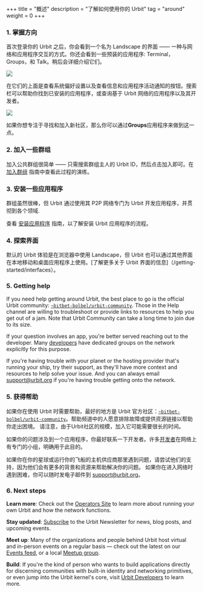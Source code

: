 <!-- +++ 
title = "Overview"
description = "Getting around your urbit"
tag = "around"
weight = 0
+++ -->

+++
title = "概述"
description = "了解如何使用你的 Urbit"
tag = "around"
weight = 0
+++

<!-- ### 1. Get oriented 

After you've logged into your Urbit for the first time, you'll an interface called Landscape – a way interact with the network and applications.  You'll also see a few pre-installed applications: Terminal, Groups, and Talk. More on them in a moment. -->

### 1. 掌握方向

首次登录你的 Urbit 之后，你会看到一个名为 Landscape 的界面 —— 一种与网络和应用程序交互的方式。你还会看到一些预装的应用程序: Terminal，Groups，和 Talk。稍后会详细介绍它们。

![](https://storage.googleapis.com/media.urbit.org/site/getting-started/get-oriented.png)

<!-- Above those are buttons to view System Preferences and check out notifications for messages and application activity. The search bar helps you surface applications you already have installed, or discover developers and applications across the Urbit network. -->

在它们的上面是查看系统偏好设置以及查看信息和应用程序活动通知的按钮。搜索栏可以帮助你找到已安装的应用程序，或查询基于 Urbit 网络的应用程序以及其开发者。

![](https://storage.googleapis.com/media.urbit.org/site/getting-started/about-system.png)

<!-- You'll likely want to focus on finding and joining new communities, which you can do with the **Groups** app. -->

如果你想专注于寻找和加入新社区，那么你可以通过**Groups**应用程序来做到这一点。

<!-- ### 2. Join a few groups 

Joining public groups is simple – just search for the group host's Urbit ID, and click join. Check out a walk-through of this process in the [Joining groups](/getting-around/joining-groups) guide. -->

### 2. 加入一些群组

加入公共群组很简单 —— 只需搜索群组主人的 Urbit ID，然后点击加入即可。在 [加入群组](/getting-around/joining-groups) 指南中查看此过程的演练。

<!-- ### 3. Install some applications 

Groups are great, but Urbit goes way deeper with apps that are developed specifically for Urbit and use P2P networking for everything.

Check out the [Installing apps](/getting-around/installing-applications) guide for a walk-through on the process of installing Urbit applications. -->

### 3. 安装一些应用程序

群组虽然很棒，但 Urbit 通过使用其 P2P 网络专门为 Urbit 开发应用程序，并贯彻到各个领域.

查看 [安装应用程序](/getting-around/installing-applications) 指南，以了解安装 Urbit 应用程序的流程。

<!-- ### 4.  Explore interfaces 

The default Urbit experience is using Landscape in the browser, but Urbit is also available on native mobile and desktop applications through alternative interfaces.  [Learn more about Urbit interfaces](/getting-started/interfaces). -->

### 4.  探索界面

默认的 Urbit 体验是在浏览器中使用 Landscape，但 Urbit 也可以通过其他界面在本地移动和桌面应用程序上使用。[了解更多关于 Urbit 界面的信息]（/getting-started/interfaces）。

### 5. Getting help

If you need help getting around Urbit, the best place to go is the official Urbit community: [`~bitbet-bolbel/urbit-community`](/groups/~bitbet-bolbel/urbit-community). Those in the Help channel are willing to troubleshoot or provide links to resources to help you get out of a jam.  Note that Urbit Community can take a long time to join due to its size.

If your question involves an app, you're better served reaching out to the developer. Many [developers](/ecosystem?type=organizations) have dedicated groups on the network explicitly for this purpose.

If you're having trouble with your planet or the hosting provider that's running your ship, try their support, as they'll have more context and resources to help solve your issue.  And you can always email support@urbit.org if you're having trouble getting onto the network.

### 5. 获得帮助

如果你在使用 Urbit 时需要帮助，最好的地方是 Urbit 官方社区：[`~bitbet-bolbel/urbit-community`](/groups/~bitbet-bolbel/urbit-community)。帮助频道中的人愿意排除故障或提供资源链接以帮助你走出困境。 请注意，由于Urbit社区的规模，加入它可能需要很长的时间。

如果你的问题涉及到一个应用程序，你最好联系一下开发者。许多[开发者](/ecosystem?type=organizations)在网络上有专门的小组，明确用于此目的。

如果你在你的星球或运行你的飞船的主机供应商那里遇到问题，请尝试他们的支持，因为他们会有更多的背景和资源来帮助解决你的问题。 如果你在进入网络时遇到困难，你可以随时发电子邮件到 support@urbit.org。



### 6. Next steps


**Learn more**: Check out the [Operators Site](https://operators.urbit.org/) to learn more about running your own Urbit and how the network functions.

**Stay updated**: [Subscribe](https://urbit.us11.list-manage.com/subscribe/post?u=972a03db9e0c6c25bb58de8c8&id=be143888d2) to the Urbit Newsletter for news, blog posts, and upcoming events.

**Meet up**: Many of the organizations and people behind Urbit host virtual and in-person events on a regular basis — check out the latest on our [Events feed](/events/), or a local [Meetup group](/ecosystem?type=communities).

**Build**: If you're the kind of person who wants to build applications directly for discerning communities with built-in identity and networking primitives, or even jump into the Urbit kernel's core, visit [Urbit Developers](https://developers.urbit.org/) to learn more.
